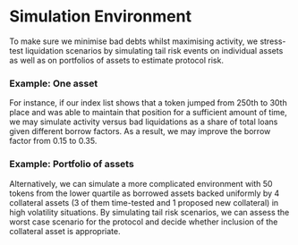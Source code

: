 # Simulation Environment

To make sure we minimise bad debts whilst maximising activity, we stress-test liquidation scenarios by simulating tail risk events on individual assets as well as on portfolios of assets to estimate protocol risk. 

### Example: One asset

For instance, if our index list shows that a token jumped from 250th to 30th place and was able to maintain that position for a sufficient amount of time, we may simulate activity versus bad liquidations as a share of total loans given different borrow factors. As a result, we may improve the borrow factor from 0.15 to 0.35. 

### Example: Portfolio of assets

Alternatively, we can simulate a more complicated environment with 50 tokens from the lower quartile as borrowed assets backed uniformly by 4 collateral assets \(3 of them time-tested and 1 proposed new collateral\) in high volatility situations. By simulating tail risk scenarios, we can assess the worst case scenario for the protocol and decide whether inclusion of the collateral asset is appropriate.  


